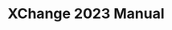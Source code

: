 ---
title: XChange 2023 Manual
redirect_to: https://docs.google.com/document/d/1ircYfRKJ38E8lfqbjaYtQQLx1wgAfDXmNNDWCVQAThM/preview?hl=en
redirect_from: 
  - /XChange2023Manual
  - /xchange2023manual
---